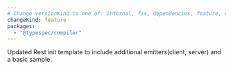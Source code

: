 ```yaml
---
# Change versionKind to one of: internal, fix, dependencies, feature, deprecation, breaking
changeKind: feature
packages:
  - "@typespec/compiler"
---
```


Updated Rest init template to include additional emitters(client, server) and a basic sample.

